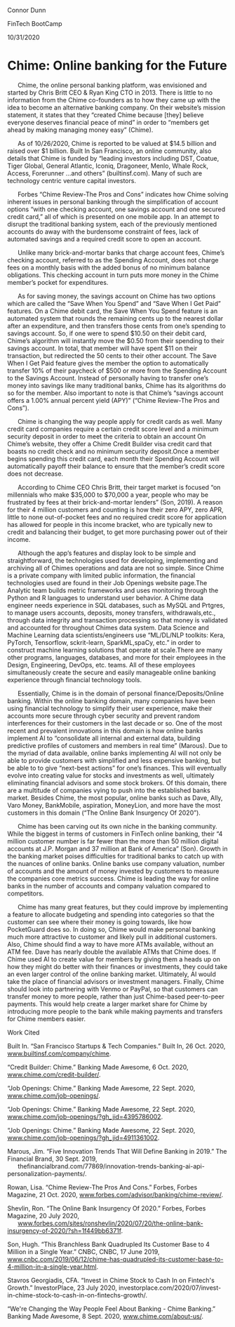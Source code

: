 Connor Dunn


FinTech BootCamp


10/31/2020


Chime: Online banking for the Future
====================================


&nbsp;&nbsp;&nbsp;&nbsp;&nbsp;&nbsp;Chime, the online personal banking platform, was envisioned and started by Chris Britt CEO & Ryan King CTO in 2013. There is little to no information from the Chime co-founders as to how they came up with the idea to become an alternative banking company. On their website’s mission statement, it states that they “created Chime because [they] believe everyone deserves financial peace of mind” in order to “members get ahead by making managing money easy” (Chime).

&nbsp;&nbsp;&nbsp;&nbsp;&nbsp;&nbsp;As of 10/26/2020, Chime is reported to be valued at $14.5 billion and raised over $1 billion. Built In San Francisco, an online community, also details that Chime is funded by “leading investors including DST, Coatue, Tiger Global, General Atlantic, Iconiq, Dragoneer, Menlo, Whale Rock, Access, Forerunner …and others” (builtinsf.com). Many of such are technology centric venture capital investors.

&nbsp;&nbsp;&nbsp;&nbsp;&nbsp;&nbsp;Forbes “Chime Review-The Pros and Cons” indicates how Chime solving inherent issues in personal banking through the simplification of account options “with one checking account, one savings account and one secured credit card,” all of which is presented on one mobile app. In an attempt to disrupt the traditional banking system, each of the previously mentioned accounts do away with the burdensome constraint of fees, lack of automated savings and a required credit score to open an account.

&nbsp;&nbsp;&nbsp;&nbsp;&nbsp;&nbsp;Unlike many brick-and-mortar banks that charge account fees, Chime’s checking account, referred to as the Spending Account, does not charge fees on a monthly basis with the added bonus of no minimum balance obligations. This checking account in turn puts more money in the Chime member’s pocket for expenditures.

&nbsp;&nbsp;&nbsp;&nbsp;&nbsp;&nbsp;As for saving money, the savings account on Chime has two options which are called the “Save When You Spend” and “Save When I Get Paid” features. On a Chime debit card, the Save When You Spend feature is an automated system that rounds the remaining cents up to the nearest dollar after an expenditure, and then transfers those cents from one’s spending to savings account. So, if one were to spend $10.50 on their debit card, Chime’s algorithm will instantly move the $0.50 from their spending to their savings account. In total, that member will have spent $11 on their transaction, but redirected the 50 cents to their other account. The Save When I Get Paid feature gives the member the option to automatically transfer 10% of their paycheck of $500 or more from the Spending Account to the Savings Account. Instead of personally having to transfer one’s money into savings like many traditional banks, Chime has its algorithms do so for the member. Also important to note is that Chime’s “savings account offers a 1.00% annual percent yield (APY)” (“Chime Review-The Pros and Cons”). 

&nbsp;&nbsp;&nbsp;&nbsp;&nbsp;&nbsp;Chime is changing the way people apply for credit cards as well. Many credit card companies require a certain credit score level and a minimum security deposit in order to meet the criteria to obtain an account On Chime’s website, they offer a Chime Credit Builder visa credit card that boasts no credit check and no minimum security deposit.Once a member begins spending this credit card, each month their Spending Account will automatically payoff their balance to ensure that the member’s credit score does not decrease.

&nbsp;&nbsp;&nbsp;&nbsp;&nbsp;&nbsp;According to Chime CEO Chris Britt, their target market is focused “on millennials who make $35,000 to $70,000 a year, people who may be frustrated by fees at their brick-and-mortar lenders” (Son, 2019). A reason for their 4 million customers and counting is how their zero APY, zero APR, little to none out-of-pocket fees and no required credit score for application has allowed for people in this income bracket, who are typically new to credit and balancing their budget, to get more purchasing power out of their income.

&nbsp;&nbsp;&nbsp;&nbsp;&nbsp;&nbsp;Although the app’s features and display look to be simple and straightforward, the technologies used for developing, implementing and archiving all of Chimes operations and data are not so simple. Since Chime is a private company with limited public information, the financial technologies used are found in their Job Openings website page.The Analytic team builds metric frameworks and uses monitoring through the Python and R languages to understand user behavior. A Chime data engineer needs experience in SQL databases, such as MySQL and Prtgres, to manage users accounts, deposits, money transfers, withdrawals,etc., through data integrity and transaction processing so that money is validated and accounted for throughout Chimes data system.  Data Science and Machine Learning data scientists/engineers use “ML/DL/NLP toolkits: Kera, PyTorch, Tensorflow, sckrit-learn, SparkML,spaCy, etc.” in order to construct machine learning solutions that operate at scale.There are many other programs, languages, databases, and more for their employees in the Design, Engineering, DevOps, etc. teams. All of these employees simultaneously create the secure and easily manageable online banking experience through financial technology tools.

&nbsp;&nbsp;&nbsp;&nbsp;&nbsp;&nbsp;Essentially, Chime is in the domain of personal finance/Deposits/Online banking. Within the online banking domain, many companies have been using financial technology to simplify their user experience, make their accounts more secure through cyber security and prevent random interferences for their customers in the last decade or so. One of the most recent and prevalent innovations in this domain is how online banks implement AI to “consolidate all internal and external data, building predictive profiles of customers and members in real time” (Marous). Due to the myriad of data available, online banks implementing AI will not only be able to provide customers with simplified and less expensive banking, but be able to to give “next-best actions” for one’s finances. This will eventually evolve into creating value for stocks and investments as well, ultimately eliminating financial advisors and some stock brokers. Of this domain, there are a multitude of companies vying to push into the established banks market. Besides Chime, the most popular, online banks such as Dave, Ally, Varo Money, BankMobile, aspiration, MoneyLion, and more have the most customers in this domain (“The Online Bank Insurgency Of 2020”).

&nbsp;&nbsp;&nbsp;&nbsp;&nbsp;&nbsp;Chime has been carving out its own niche in the banking community. While the biggest in terms of customers in FinTech online banking, their “4 million customer number is far fewer than the more than 50 million digital accounts at J.P. Morgan and 37 million at Bank of America” (Son). Growth in the banking market poises difficulties for traditional banks to catch up with the nuances of online banks. Online banks use company valuation, number of accounts and the amount of money invested by customers to measure the companies core metrics success. Chime is leading the way for online banks in the number of accounts and company valuation compared to competitors.

&nbsp;&nbsp;&nbsp;&nbsp;&nbsp;&nbsp;Chime has many great features, but they could improve by implementing a feature to allocate budgeting and spending into categories so that the customer can see where their money is going towards, like how PocketGuard does so. In doing so, Chime would make personal banking much more attractive to customer and likely pull in additional customers. Also, Chime should find a way to have more ATMs available, without an ATM fee. Dave has nearly double the available ATMs that Chime does. If Chime used AI to create value for members by giving them a heads up on how they might do better with their finances or investments, they could take an even larger control of the online banking market. Ultimately, AI would take the place of financial advisors or investment managers. Finally, Chime should look into partnering with Venmo or PayPal, so that customers can transfer money to more people, rather than just Chime-based peer-to-peer payments. This would help create a larger market share for Chime by introducing more people to the bank while making payments and transfers for Chime members easier.


Work Cited


Built In. “San Francisco Startups & Tech Companies.” Built In, 26 Oct. 2020, www.builtinsf.com/company/chime.


“Credit Builder: Chime.” Banking Made Awesome, 6 Oct. 2020, www.chime.com/credit-builder/. 


“Job Openings: Chime.” Banking Made Awesome, 22 Sept. 2020, www.chime.com/job-openings/. 


“Job Openings: Chime.” Banking Made Awesome, 22 Sept. 2020, www.chime.com/job-openings/?gh_jid=4395786002.


“Job Openings: Chime.” Banking Made Awesome, 22 Sept. 2020, www.chime.com/job-openings/?gh_jid=4911361002. 


Marous, Jim. “Five Innovation Trends That Will Define Banking in 2019.” The Financial Brand, 30 Sept. 2019, 
&nbsp;&nbsp;&nbsp;&nbsp;&nbsp;&nbsp;thefinancialbrand.com/77869/innovation-trends-banking-ai-api-personalization-payments/. 


Rowan, Lisa. “Chime Review-The Pros And Cons.” Forbes, Forbes Magazine, 21 Oct. 2020, www.forbes.com/advisor/banking/chime-review/. 


Shevlin, Ron. “The Online Bank Insurgency Of 2020.” Forbes, Forbes Magazine, 20 July 2020, 
&nbsp;&nbsp;&nbsp;&nbsp;&nbsp;&nbsp;www.forbes.com/sites/ronshevlin/2020/07/20/the-online-bank-insurgency-of-2020/?sh=1f449bb6371f. 


Son, Hugh. “This Branchless Bank Quadrupled Its Customer Base to 4 Million in a Single Year.” CNBC, CNBC, 17 June 2019, www.cnbc.com/2019/06/12/chime-has-quadrupled-its-customer-base-to-4-million-in-a-single-year.html. 


Stavros Georgiadis, CFA. “Invest in Chime Stock to Cash In on Fintech's Growth.” InvestorPlace, 23 July 2020, investorplace.com/2020/07/invest-in-chime-stock-to-cash-in-on-fintechs-growth/. 


“We're Changing the Way People Feel About Banking - Chime Banking.” Banking Made Awesome, 8 Sept. 2020, www.chime.com/about-us/. 
